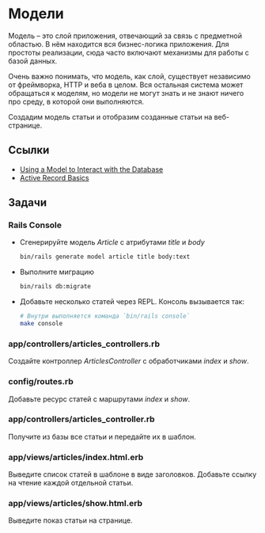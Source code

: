 # Модели

Модель – это слой приложения, отвечающий за связь с предметной областью. В нём находится вся бизнес-логика приложения. Для простоты реализации, сюда часто включают механизмы для работы с базой данных.

Очень важно понимать, что модель, как слой, существует независимо от фреймворка, HTTP и веба в целом. Вся остальная система может обращаться к моделям, но модели не могут знать и не знают ничего про среду, в которой они выполняются.

Создадим модель статьи и отобразим созданные статьи на веб-странице.

## Ссылки

* [Using a Model to Interact with the Database](https://guides.rubyonrails.org/getting_started.html#using-a-model-to-interact-with-the-database)
* [Active Record Basics](https://guides.rubyonrails.org/active_record_basics.html)

## Задачи

### Rails Console

* Сгенерируйте модель *Article* с атрибутами *title* и *body*

    ```bash
    bin/rails generate model article title body:text
    ```

* Выполните миграцию

    ```bash
    bin/rails db:migrate
    ```

* Добавьте несколько статей через REPL. Консоль вызывается так:

    ```bash
    # Внутри выполняется команда `bin/rails console`
    make console
    ```

### app/controllers/articles_controllers.rb

Создайте контроллер *ArticlesController* с обработчиками *index* и *show*.

### config/routes.rb

Добавьте ресурс статей с маршрутами *index* и *show*.

### app/controllers/articles_controller.rb

Получите из базы все статьи и передайте их в шаблон.

### app/views/articles/index.html.erb

Выведите список статей в шаблоне в виде заголовков. Добавьте ссылку на чтение каждой отдельной статьи.

### app/views/articles/show.html.erb

Выведите показ статьи на странице.
